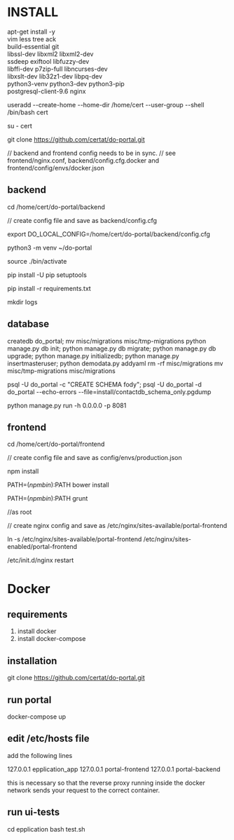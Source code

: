 # INSTALL

apt-get install -y \
   vim less tree ack \
   build-essential git \
   libssl-dev libxml2 libxml2-dev \
   ssdeep exiftool libfuzzy-dev \
   libffi-dev p7zip-full libncurses-dev \
   libxslt-dev lib32z1-dev libpq-dev \
   python3-venv python3-dev python3-pip \
   postgresql-client-9.6 nginx

useradd --create-home --home-dir /home/cert --user-group --shell /bin/bash cert

su - cert

git clone https://github.com/certat/do-portal.git

// backend and frontend config needs to be in sync.
// see frontend/nginx.conf, backend/config.cfg.docker and frontend/config/envs/docker.json

## backend

cd /home/cert/do-portal/backend

// create config file and save as backend/config.cfg

export DO_LOCAL_CONFIG=/home/cert/do-portal/backend/config.cfg

python3 -m venv ~/do-portal

source ./bin/activate

pip install -U pip setuptools

pip install -r requirements.txt

mkdir logs

## database

createdb do_portal;
mv misc/migrations misc/tmp-migrations
python manage.py db init;
python manage.py db migrate;
python manage.py db upgrade;
python manage.py initializedb;
python manage.py insertmasteruser;
python demodata.py addyaml
rm -rf misc/migrations
mv misc/tmp-migrations misc/migrations

psql -U do_portal -c "CREATE SCHEMA fody";
psql -U do_portal -d do_portal --echo-errors --file=install/contactdb_schema_only.pgdump

python manage.py run -h 0.0.0.0 -p 8081

## frontend

cd /home/cert/do-portal/frontend

// create config file and save as config/envs/production.json

npm install

PATH=$(npm bin):$PATH bower install

PATH=$(npm bin):$PATH grunt

//as root

// create nginx config and save as /etc/nginx/sites-available/portal-frontend

ln -s /etc/nginx/sites-available/portal-frontend /etc/nginx/sites-enabled/portal-frontend

/etc/init.d/nginx restart

# Docker

## requirements
 1) install docker
 2) install docker-compose

## installation
git clone https://github.com/certat/do-portal.git

## run portal
docker-compose up

## edit /etc/hosts file

add the following lines

   127.0.0.1       epplication_app
   127.0.0.1       portal-frontend
   127.0.0.1       portal-backend

this is necessary so that the reverse proxy running inside the docker network
sends your request to the correct container.

## run ui-tests
cd epplication
bash test.sh
